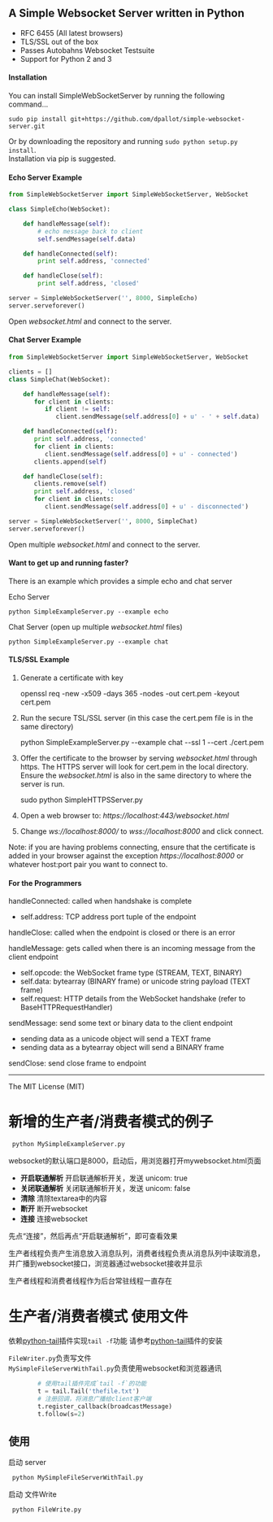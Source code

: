 ## A Simple Websocket Server written in Python

- RFC 6455 (All latest browsers)
- TLS/SSL out of the box
- Passes Autobahns Websocket Testsuite
- Support for Python 2 and 3

#### Installation

You can install SimpleWebSocketServer by running the following command...

`sudo pip install git+https://github.com/dpallot/simple-websocket-server.git`

Or by downloading the repository and running `sudo python setup.py install`.  
Installation via pip is suggested.

#### Echo Server Example
`````python
from SimpleWebSocketServer import SimpleWebSocketServer, WebSocket

class SimpleEcho(WebSocket):

    def handleMessage(self):
        # echo message back to client
        self.sendMessage(self.data)

    def handleConnected(self):
        print self.address, 'connected'

    def handleClose(self):
        print self.address, 'closed'

server = SimpleWebSocketServer('', 8000, SimpleEcho)
server.serveforever()
`````

Open *websocket.html* and connect to the server.

#### Chat Server Example
`````python
from SimpleWebSocketServer import SimpleWebSocketServer, WebSocket

clients = []
class SimpleChat(WebSocket):

    def handleMessage(self):
       for client in clients:
          if client != self:
             client.sendMessage(self.address[0] + u' - ' + self.data)

    def handleConnected(self):
       print self.address, 'connected'
       for client in clients:
          client.sendMessage(self.address[0] + u' - connected')
       clients.append(self)

    def handleClose(self):
       clients.remove(self)
       print self.address, 'closed'
       for client in clients:
          client.sendMessage(self.address[0] + u' - disconnected')

server = SimpleWebSocketServer('', 8000, SimpleChat)
server.serveforever()
`````
Open multiple *websocket.html* and connect to the server.

#### Want to get up and running faster?

There is an example which provides a simple echo and chat server

Echo Server

    python SimpleExampleServer.py --example echo

Chat Server (open up multiple *websocket.html* files)

    python SimpleExampleServer.py --example chat


#### TLS/SSL Example

1) Generate a certificate with key

    openssl req -new -x509 -days 365 -nodes -out cert.pem -keyout cert.pem

2) Run the secure TSL/SSL server (in this case the cert.pem file is in the same directory)

    python SimpleExampleServer.py --example chat --ssl 1 --cert ./cert.pem

3) Offer the certificate to the browser by serving *websocket.html* through https.
The HTTPS server will look for cert.pem in the local directory.
Ensure the *websocket.html* is also in the same directory to where the server is run.

    sudo python SimpleHTTPSServer.py

4) Open a web browser to: *https://localhost:443/websocket.html*

5) Change *ws://localhost:8000/* to *wss://localhost:8000* and click connect.

Note: if you are having problems connecting, ensure that the certificate is added in your browser against the exception *https://localhost:8000* or whatever host:port pair you want to connect to.

#### For the Programmers

handleConnected: called when handshake is complete
 - self.address: TCP address port tuple of the endpoint

handleClose: called when the endpoint is closed or there is an error

handleMessage: gets called when there is an incoming message from the client endpoint
 - self.opcode: the WebSocket frame type (STREAM, TEXT, BINARY)
 - self.data: bytearray (BINARY frame) or unicode string payload (TEXT frame)  
 - self.request: HTTP details from the WebSocket handshake (refer to BaseHTTPRequestHandler)

sendMessage: send some text or binary data to the client endpoint
 - sending data as a unicode object will send a TEXT frame
 - sending data as a bytearray object will send a BINARY frame

sendClose: send close frame to endpoint


---------------------
The MIT License (MIT)
# 新增的生产者/消费者模式的例子

``` python
 python MySimpleExampleServer.py
```

websocket的默认端口是8000，启动后，用浏览器打开mywebsocket.html页面

 - **开启联通解析** 开启联通解析开关，发送 unicom: true
 - **关闭联通解析** 关闭联通解析开关，发送 unicom: false
 - **清除** 清除textarea中的内容
 - **断开** 断开websocket
 - **连接** 连接websocket

先点“连接”，然后再点“开启联通解析”，即可查看效果

生产者线程负责产生消息放入消息队列，消费者线程负责从消息队列中读取消息，并广播到websocket接口，浏览器通过websocket接收并显示

生产者线程和消费者线程作为后台常驻线程一直存在



# 生产者/消费者模式 使用文件

依赖[python-tail][python-tail]插件实现`tail -f`功能
请参考[python-tail][python-tail]插件的安装

`FileWriter.py`负责写文件  
`MySimpleFileServerWithTail.py`负责使用websocket和浏览器通讯

``` python
        # 使用tail插件完成`tail -f`的功能
        t = tail.Tail('thefile.txt')
        # 注册回调，将消息广播给client客户端
        t.register_callback(broadcastMessage)
        t.follow(s=2)
```

## 使用

启动 server

``` python
 python MySimpleFileServerWithTail.py

```

启动 文件Write

``` python
 python FileWrite.py

```


[python-tail]: https://github.com/kasun/python-tail
